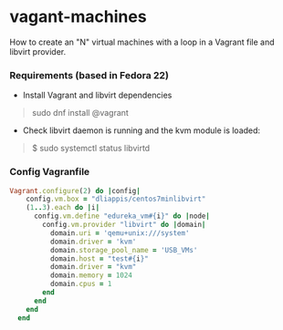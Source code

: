 # vagant-machines
How to create an "N" virtual machines with a loop in a Vagrant file and libvirt provider. 

### Requirements (based in Fedora 22)
* Install Vagrant and libvirt dependencies

> sudo dnf install @vagrant

* Check libvirt daemon is running and the kvm module is loaded:

> $ sudo systemctl status libvirtd

### Config Vagranfile

```ruby
Vagrant.configure(2) do |config|
    config.vm.box = "dliappis/centos7minlibvirt"
    (1..3).each do |i|
      config.vm.define "edureka_vm#{i}" do |node|
        config.vm.provider "libvirt" do |domain|
          domain.uri = 'qemu+unix:///system'
          domain.driver = 'kvm'
          domain.storage_pool_name = 'USB_VMs'
          domain.host = "test#{i}"
          domain.driver = "kvm"
          domain.memory = 1024
          domain.cpus = 1
        end
      end
    end
  end
```


